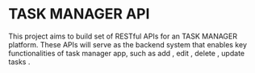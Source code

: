 # TASK MANAGER API

This project aims to build set of RESTful APIs for an TASK MANAGER platform. These APIs will serve as the backend system that enables key functionalities of task manager app, such as add , edit , delete , update tasks .
